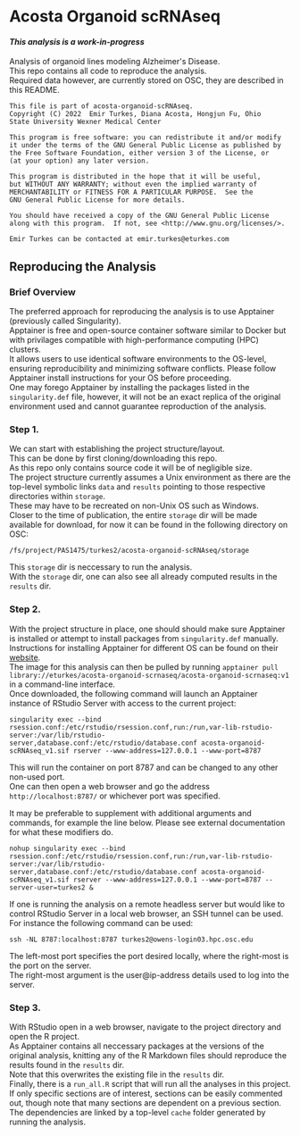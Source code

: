 # Acosta Organoid scRNAseq
#### *This analysis is a work-in-progress*

Analysis of organoid lines modeling Alzheimer's Disease.  
This repo contains all code to reproduce the analysis.  
Required data however, are currently stored on OSC, they are described in this README.

```
This file is part of acosta-organoid-scRNAseq.
Copyright (C) 2022  Emir Turkes, Diana Acosta, Hongjun Fu, Ohio
State University Wexner Medical Center

This program is free software: you can redistribute it and/or modify
it under the terms of the GNU General Public License as published by
the Free Software Foundation, either version 3 of the License, or
(at your option) any later version.

This program is distributed in the hope that it will be useful,
but WITHOUT ANY WARRANTY; without even the implied warranty of
MERCHANTABILITY or FITNESS FOR A PARTICULAR PURPOSE.  See the
GNU General Public License for more details.

You should have received a copy of the GNU General Public License
along with this program.  If not, see <http://www.gnu.org/licenses/>.

Emir Turkes can be contacted at emir.turkes@eturkes.com
```

## Reproducing the Analysis

### Brief Overview

The preferred approach for reproducing the analysis is to use Apptainer (previously called Singularity).  
Apptainer is free and open-source container software similar to Docker but with privilages compatible with high-performance computing (HPC) clusters.  
It allows users to use identical software environments to the OS-level, ensuring reproducibility and minimizing software conflicts.
Please follow Apptainer install instructions for your OS before proceeding.  
One may forego Apptainer by installing the packages listed in the `singularity.def` file, however, it will not be an exact replica of the original environment used and cannot guarantee reproduction of the analysis.

### Step 1.

We can start with establishing the project structure/layout.  
This can be done by first cloning/downloading this repo.  
As this repo only contains source code it will be of negligible size.  
The project structure currently assumes a Unix environment as there are the top-level symbolic links `data` and `results` pointing to those respective directories within `storage`.  
These may have to be recreated on non-Unix OS such as Windows.  
Closer to the time of publication, the entire `storage` dir will be made available for download, for now it can be found in the following directory on OSC:

```
/fs/project/PAS1475/turkes2/acosta-organoid-scRNAseq/storage
```

This `storage` dir is neccessary to run the analysis.  
With the `storage` dir, one can also see all already computed results in the `results` dir.

### Step 2.

With the project structure in place, one should should make sure Apptainer is installed or attempt to install packages from `singularity.def` manually.  
Instructions for installing Apptainer for different OS can be found on their [website](https://apptainer.org/).  
The image for this analysis can then be pulled by running `apptainer pull library://eturkes/acosta-organoid-scrnaseq/acosta-organoid-scrnaseq:v1` in a command-line interface.  
Once downloaded, the following command will launch an Apptainer instance of RStudio Server with access to the current project:

```
singularity exec --bind rsession.conf:/etc/rstudio/rsession.conf,run:/run,var-lib-rstudio-server:/var/lib/rstudio-server,database.conf:/etc/rstudio/database.conf acosta-organoid-scRNAseq_v1.sif rserver --www-address=127.0.0.1 --www-port=8787
```

This will run the container on port 8787 and can be changed to any other non-used port.  
One can then open a web browser and go the address `http://localhost:8787/` or whichever port was specified.  

It may be preferable to supplement with additional arguments and commands, for example the line below. Please see external documentation for what these modifiers do.

```
nohup singularity exec --bind rsession.conf:/etc/rstudio/rsession.conf,run:/run,var-lib-rstudio-server:/var/lib/rstudio-server,database.conf:/etc/rstudio/database.conf acosta-organoid-scRNAseq_v1.sif rserver --www-address=127.0.0.1 --www-port=8787 --server-user=turkes2 &
```

If one is running the analysis on a remote headless server but would like to control RStudio Server in a local web browser, an SSH tunnel can be used.  
For instance the following command can be used:

```
ssh -NL 8787:localhost:8787 turkes2@owens-login03.hpc.osc.edu
```

The left-most port specifies the port desired locally, where the right-most is the port on the server.  
The right-most argument is the user@ip-address details used to log into the server.  

### Step 3.

With RStudio open in a web browser, navigate to the project directory and open the R project.  
As Apptainer contains all neccessary packages at the versions of the original analysis, knitting any of the R Markdown files should reproduce the results found in the `results` dir.  
Note that this overwrites the existing file in the `results` dir.  
Finally, there is a `run_all.R` script that will run all the analyses in this project.  
If only specific sections are of interest, sections can be easily commented out, though note that many sections are dependent on a previous section.  
The dependencies are linked by a top-level `cache` folder generated by running the analysis.
